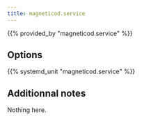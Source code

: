 ```yaml
---
title: magneticod.service
---
```


{{% provided_by "magneticod.service" %}}

## Options

{{% systemd_unit "magneticod.service" %}}

## Additionnal notes

Nothing here.